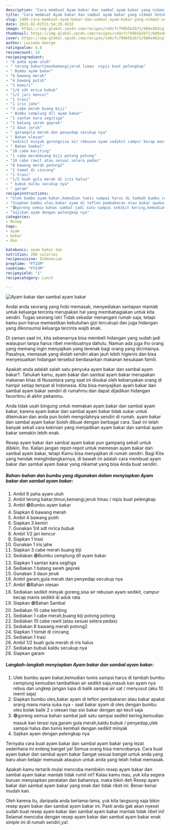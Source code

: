 ```yaml
---
description: "Cara membuat Ayam bakar dan sambal ayam bakar yang nikmat Untuk Jualan"
title: "Cara membuat Ayam bakar dan sambal ayam bakar yang nikmat Untuk Jualan"
slug: 1400-cara-membuat-ayam-bakar-dan-sambal-ayam-bakar-yang-nikmat-untuk-jualan
date: 2021-02-02T21:54:29.453Z
image: https://img-global.cpcdn.com/recipes/cd4cfc799b5b2b71/680x482cq70/ayam-bakar-dan-sambal-ayam-bakar-foto-resep-utama.jpg
thumbnail: https://img-global.cpcdn.com/recipes/cd4cfc799b5b2b71/680x482cq70/ayam-bakar-dan-sambal-ayam-bakar-foto-resep-utama.jpg
cover: https://img-global.cpcdn.com/recipes/cd4cfc799b5b2b71/680x482cq70/ayam-bakar-dan-sambal-ayam-bakar-foto-resep-utama.jpg
author: Lucinda George
ratingvalue: 4.8
reviewcount: 14
recipeingredient:
- "6 paha ayam utuh"
- " terong bakartimunkemangijeruk limau  nipis buat pelengkap"
- " Bumbu ayam bakar"
- "6 bawang merah"
- "4 bawang putih"
- "3 kemiri"
- "1/4 sdt mrica bubuk"
- "1/2 jari kencur"
- "1 trasi"
- "1 iris jahe"
- "3 cabe merah buang biji"
- " Bumbu cemplung dll ayam bakar"
- "1 santan kara segitiga"
- "1 batang sereh geprek"
- "3 daun jeruk"
- " garamgula merah dan penyedap secukup nya"
- " Bahan olesan"
- "sedikit minyak gorengsisa air rebusan ayam sedikit campur kecap manis sedikit di aduk rata"
- " Bahan Sambal"
- "10 cabe keriting"
- "1 cabe merahbuang biji potong potong"
- "10 cabe rawit atau sesuai selera pedas"
- "8 bawang merah potong2"
- "1 tomat di cincang"
- "1 trasi"
- "1/2 buah gula merah di iris halus"
- " bubuk kaldu secukup nya"
- " garam"
recipeinstructions:
- "Ulek bumbu ayam bakar,kemudian tumis sampai harus di tambah bumbu cemplung kemudian tambahkan air sedikit saja,masuk kan ayam nya rebus dan ungkep jangan lupa di balik sampai air sat / menyusut (aku 10 menit saja)"
- "Siapkan bumbu oles,bakar ayam di teflon pembakaran atau bakar apakai arang mana mana suka nya  saat bakar ayam di oles dengan bumbu oles bolak balik 2 x olesan tiap sisi bakar dengan api kecil saja"
- "🟢goreng semua bahan sambal jadi satu sampai sedikit kering,kemudian masuk kan terasi nya,garam gula merah,kaldu bubuk / penyedap,ulek sampai halus dan tumis kembali dengan sedikit minyak"
- "Sajikan ayam dengan pelengkap nya"
categories:
- Resep
tags:
- ayam
- bakar
- dan

katakunci: ayam bakar dan 
nutrition: 280 calories
recipecuisine: Indonesian
preptime: "PT15M"
cooktime: "PT43M"
recipeyield: "1"
recipecategory: Lunch

---
```



![Ayam bakar dan sambal ayam bakar](https://img-global.cpcdn.com/recipes/cd4cfc799b5b2b71/680x482cq70/ayam-bakar-dan-sambal-ayam-bakar-foto-resep-utama.jpg)

Andai anda seorang yang hobi memasak, menyediakan santapan mantab untuk keluarga tercinta merupakan hal yang membahagiakan untuk kita sendiri. Tugas seorang istri Tidak sekadar menangani rumah saja, tetapi kamu pun harus memastikan kebutuhan gizi tercukupi dan juga hidangan yang dikonsumsi keluarga tercinta wajib enak.

Di zaman  saat ini, kita sebenarnya bisa membeli hidangan yang sudah jadi walaupun tanpa harus ribet membuatnya dahulu. Namun ada juga lho orang yang memang ingin menyajikan yang terenak bagi orang yang dicintainya. Pasalnya, memasak yang diolah sendiri akan jauh lebih higienis dan bisa menyesuaikan hidangan tersebut berdasarkan makanan kesukaan famili. 



Apakah anda adalah salah satu penyuka ayam bakar dan sambal ayam bakar?. Tahukah kamu, ayam bakar dan sambal ayam bakar merupakan makanan khas di Nusantara yang saat ini disukai oleh kebanyakan orang di hampir setiap tempat di Indonesia. Kita bisa menyajikan ayam bakar dan sambal ayam bakar sendiri di rumahmu dan dapat dijadikan hidangan favoritmu di akhir pekanmu.

Anda tidak usah bingung untuk memakan ayam bakar dan sambal ayam bakar, karena ayam bakar dan sambal ayam bakar tidak sukar untuk ditemukan dan anda pun boleh mengolahnya sendiri di rumah. ayam bakar dan sambal ayam bakar boleh dibuat dengan berbagai cara. Saat ini telah banyak sekali cara kekinian yang menjadikan ayam bakar dan sambal ayam bakar semakin lebih enak.

Resep ayam bakar dan sambal ayam bakar pun gampang sekali untuk dibikin, lho. Kalian jangan repot-repot untuk memesan ayam bakar dan sambal ayam bakar, tetapi Kamu bisa menyajikan di rumah sendiri. Bagi Kita yang hendak menghidangkannya, di bawah ini adalah cara membuat ayam bakar dan sambal ayam bakar yang nikamat yang bisa Anda buat sendiri.

<!--inarticleads1-->

##### Bahan-bahan dan bumbu yang digunakan dalam menyiapkan Ayam bakar dan sambal ayam bakar:

1. Ambil 6 paha ayam utuh
1. Ambil  terong bakar,timun,kemangi,jeruk limau / nipis buat pelengkap
1. Ambil  🟢Bumbu ayam bakar
1. Siapkan 6 bawang merah
1. Ambil 4 bawang putih
1. Siapkan 3 kemiri
1. Gunakan 1/4 sdt mrica bubuk
1. Ambil 1/2 jari kencur
1. Siapkan 1 trasi
1. Gunakan 1 iris jahe
1. Siapkan 3 cabe merah buang biji
1. Sediakan  🟢Bumbu cemplung dll ayam bakar
1. Siapkan 1 santan kara segitiga
1. Sediakan 1 batang sereh geprek
1. Gunakan 3 daun jeruk
1. Ambil  garam,gula merah dan penyedap secukup nya
1. Ambil  🟢Bahan olesan
1. Sediakan sedikit minyak goreng,sisa air rebusan ayam sedikit, campur kecap manis sedikit di aduk rata
1. Siapkan  🟢Bahan Sambal
1. Sediakan 10 cabe keriting
1. Sediakan 1 cabe merah,buang biji potong potong
1. Sediakan 10 cabe rawit (atau sesuai selera pedas)
1. Sediakan 8 bawang merah potong2
1. Siapkan 1 tomat di cincang
1. Sediakan 1 trasi
1. Ambil 1/2 buah gula merah di iris halus
1. Sediakan  bubuk kaldu secukup nya
1. Siapkan  garam




<!--inarticleads2-->

##### Langkah-langkah menyiapkan Ayam bakar dan sambal ayam bakar:

1. Ulek bumbu ayam bakar,kemudian tumis sampai harus di tambah bumbu cemplung kemudian tambahkan air sedikit saja,masuk kan ayam nya rebus dan ungkep jangan lupa di balik sampai air sat / menyusut (aku 10 menit saja)
1. Siapkan bumbu oles,bakar ayam di teflon pembakaran atau bakar apakai arang mana mana suka nya  - saat bakar ayam di oles dengan bumbu oles bolak balik 2 x olesan tiap sisi bakar dengan api kecil saja
1. 🟢goreng semua bahan sambal jadi satu sampai sedikit kering,kemudian masuk kan terasi nya,garam gula merah,kaldu bubuk / penyedap,ulek sampai halus dan tumis kembali dengan sedikit minyak
1. Sajikan ayam dengan pelengkap nya




Ternyata cara buat ayam bakar dan sambal ayam bakar yang lezat sederhana ini enteng banget ya! Semua orang bisa mencobanya. Cara buat ayam bakar dan sambal ayam bakar Sangat sesuai banget untuk anda yang baru akan belajar memasak ataupun untuk anda yang telah hebat memasak.

Apakah kamu tertarik mulai mencoba membikin resep ayam bakar dan sambal ayam bakar mantab tidak rumit ini? Kalau kamu mau, yuk kita segera buruan menyiapkan peralatan dan bahannya, maka bikin deh Resep ayam bakar dan sambal ayam bakar yang enak dan tidak ribet ini. Benar-benar mudah kan. 

Oleh karena itu, daripada anda berlama-lama, yuk kita langsung saja bikin resep ayam bakar dan sambal ayam bakar ini. Pasti anda gak akan nyesel sudah buat resep ayam bakar dan sambal ayam bakar mantab tidak ribet ini! Selamat mencoba dengan resep ayam bakar dan sambal ayam bakar enak simple ini di rumah sendiri,ya!.

